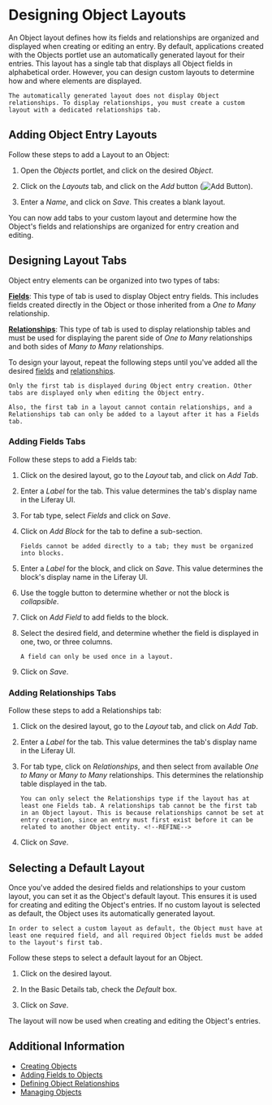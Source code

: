 # Designing Object Layouts

An Object layout defines how its fields and relationships are organized and displayed when creating or editing an entry. By default, applications created with the Objects portlet use an automatically generated layout for their entries. This layout has a single tab that displays all Object fields in alphabetical order. However, you can design custom layouts to determine how and where elements are displayed.

```{important}
The automatically generated layout does not display Object relationships. To display relationships, you must create a custom layout with a dedicated relationships tab.
```

## Adding Object Entry Layouts

Follow these steps to add a Layout to an Object:

1. Open the *Objects* portlet, and click on the desired *Object*.

1. Click on the *Layouts* tab, and click on the *Add* button (![Add Button]()).

1. Enter a *Name*, and click on *Save*. This creates a blank layout.

You can now add tabs to your custom layout and determine how the Object's fields and relationships are organized for entry creation and editing.

## Designing Layout Tabs

Object entry elements can be organized into two types of tabs:

[**Fields**](#adding-fields-tabs): This type of tab is used to display Object entry fields. This includes fields created directly in the Object or those inherited from a *One to Many* relationship. <!--TASK: Add in One to One after implemented-->

[**Relationships**](#adding-relationships-tabs): This type of tab is used to display relationship tables and must be used for displaying the parent side of *One to Many* relationships and both sides of *Many to Many* relationships.

To design your layout, repeat the following steps until you've added all the desired [fields](#adding-fields-tabs) and [relationships](#adding-relationships-tabs). <!--SME INPUT: Are users supposed to be able to drag and drop layout elements (e.g, tabs, blocks, fields)?-->

```{important}
Only the first tab is displayed during Object entry creation. Other tabs are displayed only when editing the Object entry.

Also, the first tab in a layout cannot contain relationships, and a Relationships tab can only be added to a layout after it has a Fields tab.
```

### Adding Fields Tabs

Follow these steps to add a Fields tab:

1. Click on the desired layout, go to the *Layout* tab, and click on *Add Tab*.

1. Enter a *Label* for the tab. This value determines the tab's display name in the Liferay UI.

1. For tab type, select *Fields* and click on *Save*.

1. Click on *Add Block* for the tab to define a sub-section.

   ```{note}
   Fields cannot be added directly to a tab; they must be organized into blocks.
   ```

1. Enter a *Label* for the block, and click on *Save*. This value determines the block's display name in the Liferay UI.

1. Use the toggle button to determine whether or not the block is *collapsible*.

1. Click on *Add Field* to add fields to the block.

1. Select the desired field, and determine whether the field is displayed in one, two, or three columns.

   ```{note}
   A field can only be used once in a layout.
   ```

1. Click on *Save*.

### Adding Relationships Tabs

Follow these steps to add a Relationships tab:

1. Click on the desired layout, go to the *Layout* tab, and click on *Add Tab*.

1. Enter a *Label* for the tab. This value determines the tab's display name in the Liferay UI.

1. For tab type, click on *Relationships*, and then select from available *One to Many* or *Many to Many* relationships. This determines the relationship table displayed in the tab.

   ```{note}
   You can only select the Relationships type if the layout has at least one Fields tab. A relationships tab cannot be the first tab in an Object layout. This is because relationships cannot be set at entry creation, since an entry must first exist before it can be related to another Object entity. <!--REFINE-->
   ```

1. Click on *Save*.

## Selecting a Default Layout

Once you've added the desired fields and relationships to your custom layout, you can set it as the Object's default layout. This ensures it is used for creating and editing the Object's entries. If no custom layout is selected as default, the Object uses its automatically generated layout.

```{important}
In order to select a custom layout as default, the Object must have at least one required field, and all required Object fields must be added to the layout's first tab.
```

Follow these steps to select a default layout for an Object.

1. Click on the desired layout.

1. In the Basic Details tab, check the *Default* box.

1. Click on *Save*.

The layout will now be used when creating and editing the Object's entries.

## Additional Information

* [Creating Objects](./creating-objects.md)
* [Adding Fields to Objects](./adding-fields-to-objects.md)
* [Defining Object Relationships](./defining-object-relationships.md)
* [Managing Objects](./managing-objects.md)
